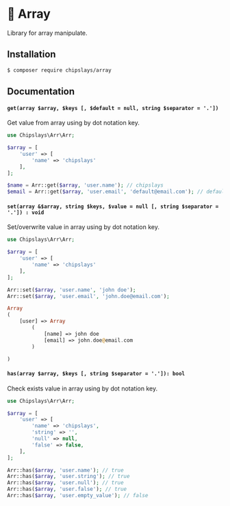 # 🧰 Array

Library for array  manipulate.

## Installation

```bash 
$ composer require chipslays/array
```

## Documentation

#### `get(array $array, $keys [, $default = null, string $separator = '.'])`

Get value from array using by dot notation key.

```php 
use Chipslays\Arr\Arr;

$array = [
    'user' => [
        'name' => 'chipslays'
    ],
];

$name = Arr::get($array, 'user.name'); // chipslays
$email = Arr::get($array, 'user.email', 'default@email.com'); // default@email.com 
```

#### `set(array &$array, string $keys, $value = null [, string $separator = '.']) : void`

Set/overwrite value in array using by dot notation key.

```php 
use Chipslays\Arr\Arr;

$array = [
    'user' => [
        'name' => 'chipslays'
    ],
];

Arr::set($array, 'user.name', 'john doe'); 
Arr::set($array, 'user.email', 'john.doe@email.com'); 

Array
(
    [user] => Array
        (
            [name] => john doe
            [email] => john.doe@email.com
        )

)
```

#### `has(array $array, $keys [, string $separator = '.']): bool`

Check exists value in array using by dot notation key.

```php
use Chipslays\Arr\Arr;

$array = [
    'user' => [
        'name' => 'chipslays',
        'string' => '',
        'null' => null,
        'false' => false,
    ],
];

Arr::has($array, 'user.name'); // true
Arr::has($array, 'user.string'); // true
Arr::has($array, 'user.null'); // true
Arr::has($array, 'user.false'); // true
Arr::has($array, 'user.empty_value'); // false
```
